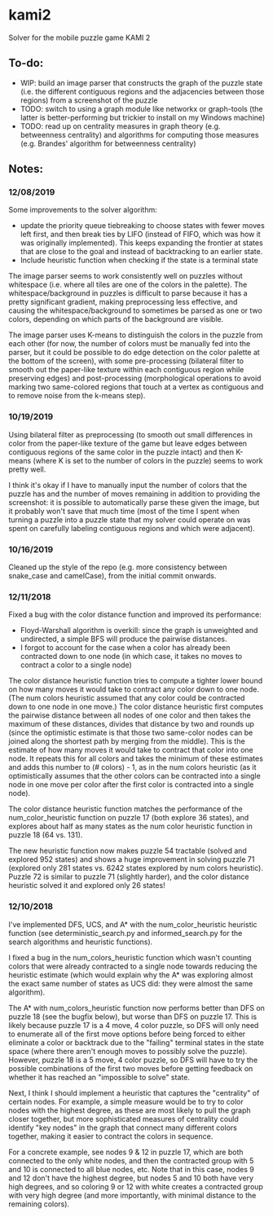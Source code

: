 # kami2
Solver for the mobile puzzle game KAMI 2

## To-do:
- WIP: build an image parser that constructs the graph of the puzzle state (i.e.
the different contiguous regions and the adjacencies between those regions) from
a screenshot of the puzzle
- TODO: switch to using a graph module like networkx or graph-tools (the latter
is better-performing but trickier to install on my Windows machine)
- TODO: read up on centrality measures in graph theory (e.g. betweenness
centrality) and algorithms for computing those measures (e.g. Brandes' algorithm
for betweenness centrality)


## Notes:

### 12/08/2019
Some improvements to the solver algorithm:
- update the priority queue tiebreaking to choose states with fewer moves left first,
and then break ties by LIFO (instead of FIFO, which was how it was originally implemented).
This keeps expanding the frontier at states that are close to the goal and instead of
backtracking to an earlier state.
- Include heuristic function when checking if the state is a terminal state

The image parser seems to work consistently well on puzzles without whitespace (i.e.
where all tiles are one of the colors in the palette). The whitespace/background in
puzzles is difficult to parse because it has a pretty significant gradient, making
preprocessing less effective, and causing the whitespace/background to sometimes
be parsed as one or two colors, depending on which parts of the background are visible.

The image parser uses K-means to distinguish the colors in the puzzle from each other
(for now, the number of colors must be manually fed into the parser, but it could be
possible to do edge detection on the color palette at the bottom of the screen), with
some pre-processing (bilateral filter to smooth out the paper-like texture within each
contiguous region while preserving edges) and post-processing (morphological operations
to avoid marking two same-colored regions that touch at a vertex as contiguous and to
remove noise from the k-means step).

### 10/19/2019
Using bilateral filter as preprocessing (to smooth out small differences in color
from the paper-like texture of the game but leave edges between contiguous regions
of the same color in the puzzle intact) and then K-means (where K is set to the
number of colors in the puzzle) seems to work pretty well.

I think it's okay if I have to manually input the number of colors that the puzzle
has and the number of moves remaining in addition to providing the screenshot: it
is possible to automatically parse these given the image, but it probably won't
save that much time (most of the time I spent when turning a puzzle into a puzzle
state that my solver could operate on was spent on carefully labeling contiguous
regions and which were adjacent).

### 10/16/2019
Cleaned up the style of the repo (e.g. more consistency between snake_case and
camelCase), from the initial commit onwards.

### 12/11/2018
Fixed a bug with the color distance function and improved its performance:
- Floyd-Warshall algorithm is overkill: since the graph is unweighted and
undirected, a simple BFS will produce the pairwise distances.
- I forgot to account for the case when a color has already been contracted down
to one node (in which case, it takes no moves to contract a color to a single
node)

The color distance heuristic function tries to compute a tighter lower bound on
how many moves it would take to contract any color down to one node. (The num
colors heuristic assumed that any color could be contracted down to one node in
one move.) The color distance heuristic first computes the pairwise distance
between all nodes of one color and then takes the maximum of these distances,
divides that distance by two and rounds up (since the optimistic estimate is
that those two same-color nodes can be joined along the shortest path by merging
from the middle). This is the estimate of how many moves it would take to
contract that color into one node. It repeats this for all colors and takes the
minimum of these estimates and adds this number to (# colors) - 1, as in the
num colors heuristic (as it optimistically assumes that the other colors can
be contracted into a single node in one move per color after the first color
is contracted into a single node).

The color distance heuristic function matches the performance of the
num_color_heuristic function on puzzle 17 (both explore 36 states), and
explores about half as many states as the num color heuristic function in
puzzle 18 (64 vs. 131).

The new heuristic function now makes puzzle 54 tractable (solved and explored
952 states) and shows a huge improvement in solving puzzle 71 (explored only 281
states vs. 6242 states explored by num colors heuristic). Puzzle 72 is similar
to puzzle 71 (slightly harder), and the color distance heuristic solved it and
explored only 26 states!

### 12/10/2018
I've implemented DFS, UCS, and A* with the num_color_heuristic heuristic
function (see deterministic_search.py and informed_search.py for the search
algorithms and heuristic functions).

I fixed a bug in the num_colors_heuristic function which wasn't counting
colors that were already contracted to a single node towards reducing the
heuristic estimate (which would explain why the A* was exploring almost the
exact same number of states as UCS did: they were almost the same algorithm).

The A* with num_colors_heuristic function now performs better than DFS on puzzle
18 (see the bugfix below), but worse than DFS on puzzle 17. This is likely
because puzzle 17 is a 4 move, 4 color puzzle, so DFS will only need to
enumerate all of the first move options before being forced to either eliminate
a color or backtrack due to the "failing" terminal states in the state space
(where there aren't enough moves to possibly solve the puzzle). However, puzzle
18 is a 5 move, 4 color puzzle, so DFS will have to try the possible
combinations of the first two moves before getting feedback on whether it has
reached an "impossible to solve" state.

Next, I think I should implement a heuristic that captures the "centrality" of
certain nodes. For example, a simple measure would be to try to color nodes with
the highest degree, as these are most likely to pull the graph closer together,
but more sophisticated measures of centrality could identify "key nodes" in the
graph that connect many different colors together, making it easier to contract
the colors in sequence.

For a concrete example, see nodes 9 & 12 in puzzle 17, which are both connected
to the only white nodes, and then the contracted group with 5 and 10 is
connected to all blue nodes, etc. Note that in this case, nodes 9 and 12 don't
have the highest degree, but nodes 5 and 10 both have very high degrees, and so
coloring 9 or 12 with white creates a contracted group with very high degree
(and more importantly, with minimal distance to the remaining colors).
